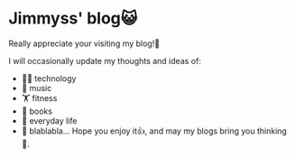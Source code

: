 # Jimmyss' blog😺
Really appreciate your visiting my blog!🫶

I will occasionally update my thoughts and ideas of:
  - 🧑‍💻 technology
  - 🎵 music
  - 🏋️ fitness
  - 📖 books
  - 🔔 everyday life
  - 🫨 blablabla...
Hope you enjoy it👍, and may my blogs bring you thinking🚀.
